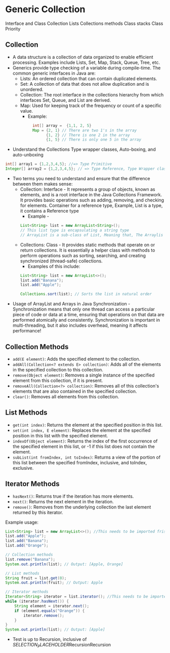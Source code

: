 # Generic Collection 
Interface and Class Collection
Lists 
Collections methods 
Class stacks 
Class Priority 

## Collection 
- A data structure is a collection of data organized to enable efficient processing. Examples include Lists, Set, Map, Stack, Queue, Tree, etc.
- Generics provide type checking of a variable during compile-time.
The common generic interfaces in Java are: 
    - Lists: An ordered collection that can contain duplicated elements.
    - Set: A collection of data that does not allow duplication and is unordered.
    - Collection: The root interface in the collections hierarchy from which interfaces Set, Queue, and List are derived.
    - Map: Used for keeping track of the frequency or count of a specific value. 
         - Example: 
         
```Java 
            int[] array =  {1,1, 2, 5}
            Map = {2, 1} // There are two 1's in the array 
                  {1, 2} // There is one 2 in the array 
                  {1, 5} // There is only one 5 in the array
```
- Understand the Collections Type wrapper classes, Auto-boxing, and auto-unboxing

```Java
int[] array1 = {1,2,3,4,5}; //=> Type Primitive
Integer[] array2 = {1,2,3,4,5}; // => Type Reference, Type Wrapper class
```
- Two terms you need to understand and ensure that the difference between them makes sense:
    - Collection: Interface - It represents a group of objects, known as elements, and is a root interface in the Java Collections Framework. It provides basic operations such as adding, removing, and checking for elements. Container for a reference type, Example, List is a type, it contains a Reference type
        - Example - 
        ```Java
        List<String> list = new ArrayList<String>();
        // This list type is encapsulating a string type 
        // ArrayList is a sub-class of List, Meaning that, The Arraylis exists within List Class, so 
        ```
    - Collections: Class - It provides static methods that operate on or return collections. It is essentially a helper class with methods to perform operations such as sorting, searching, and creating synchronized (thread-safe) collections.
        - Examples of this include: 
        ```Java 
        List<String> list = new ArrayList<>();
        list.add("Banana");
        list.add("Apple");

        Collections.sort(list); // Sorts the list in natural order
        ```
- Usage of ArrayList and Arrays in Java
Synchronization - Synchronization means that only one thread can access a particular piece of code or data at a time, ensuring that operations on that data are performed atomically and consistently. 
Synchronization is important in multi-threading, but it also includes overhead, meaning it affects performance!
## Collection Methods
- `add(E element)`: Adds the specified element to the collection.
- `addAll(Collection<? extends E> collection)`: Adds all of the elements in the specified collection to this collection.
- `remove(Object element)`: Removes a single instance of the specified element from this collection, if it is present.
- `removeAll(Collection<?> collection)`: Removes all of this collection's elements that are also contained in the specified collection.
- `clear()`: Removes all elements from this collection.

## List Methods
- `get(int index)`: Returns the element at the specified position in this list.
- `set(int index, E element)`: Replaces the element at the specified position in this list with the specified element.
- `indexOf(Object element)`: Returns the index of the first occurrence of the specified element in this list, or -1 if this list does not contain the element.
- `subList(int fromIndex, int toIndex)`: Returns a view of the portion of this list between the specified fromIndex, inclusive, and toIndex, exclusive.

## Iterator Methods
- `hasNext()`: Returns true if the iteration has more elements.
- `next()`: Returns the next element in the iteration.
- `remove()`: Removes from the underlying collection the last element returned by this iterator.

Example usage:
```java
List<String> list = new ArrayList<>(); //This needs to be imported frist 
list.add("Apple");
list.add("Banana");
list.add("Orange");

// Collection methods
list.remove("Banana");
System.out.println(list); // Output: [Apple, Orange]

// List methods
String fruit = list.get(0);
System.out.println(fruit); // Output: Apple

// Iterator methods
Iterator<String> iterator = list.iterator(); //This needs to be imported frist 
while (iterator.hasNext()) {
    String element = iterator.next();
    if (element.equals("Orange")) {
        iterator.remove();
    }
}
System.out.println(list); // Output: [Apple]
```
- Test is up to Recursion, inclusive of $SELECTION_PLACEHOLDER$RecursionRecursion